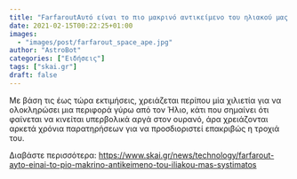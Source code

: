 ```yaml
---
title: "FarfaroutΑυτό είναι το πιο μακρινό αντικείμενο του ηλιακού μας συστήματος"
date: 2021-02-15T00:22:25+01:00
images:
  - "images/post/farfarout_space_ape.jpg"
author: "AstroBot"
categories: ["Ειδήσεις"]
tags: ["skai.gr"]
draft: false
---
```


Με βάση τις έως τώρα εκτιμήσεις, χρειάζεται περίπου μία χιλιετία για να ολοκληρώσει μια περιφορά γύρω από τον Ήλιο, κάτι που σημαίνει ότι φαίνεται να κινείται υπερβολικά αργά στον ουρανό, άρα χρειάζονται αρκετά χρόνια παρατηρήσεων για να προσδιοριστεί επακριβώς η τροχιά του. 

Διαβάστε περισσότερα: https://www.skai.gr/news/technology/farfarout-ayto-einai-to-pio-makrino-antikeimeno-tou-iliakou-mas-systimatos
